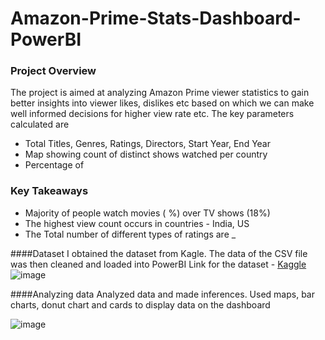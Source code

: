 # Amazon-Prime-Stats-Dashboard-PowerBI
### Project Overview 
The project is aimed at analyzing Amazon Prime viewer statistics to gain better insights into viewer likes, dislikes etc based on which we can make well informed decisions for higher view rate etc.
The key parameters calculated are 
- Total Titles, Genres, Ratings, Directors, Start Year, End Year
- Map showing count of distinct shows watched per country
- Percentage of

### Key Takeaways 
- Majority of people watch movies ( %) over TV shows (18%)
- The highest view count occurs in countries - India, US
- The Total number of different types of ratings are _


####Dataset
I obtained the dataset from Kagle. The data of the CSV file was then cleaned and loaded into PowerBI
Link for the dataset - [Kaggle](https://www.kaggle.com/datasets/shivamb/amazon-prime-movies-and-tv-shows)
![image](https://github.com/AwesomeAru/Amazon-Prime-Stats-Dashboard-PowerBI/assets/93476957/934cda6e-5d6a-4e7d-b460-c0b322e68da8)

####Analyzing data 
Analyzed data and made inferences. Used maps, bar charts, donut chart and cards to display data on the dashboard


![image](https://github.com/AwesomeAru/Amazon-Prime-Stats-Dashboard-PowerBI/assets/93476957/f07ed166-f0f2-43a2-9674-9036ddea83f0)


